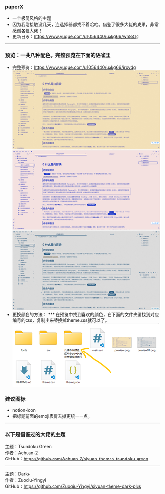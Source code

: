 ### paperX
* 一个极简风格的主题
* 因为我刚接触没几天，连选择器都找不着哈哈。借鉴了很多大佬的成果，非常感谢各位大佬！
* 更新日志：https://www.yuque.com/u1056440/uakg66/wn841g
***
### 预览：一共八种配色，完整预览在下面的语雀里
* 完整预览：https://www.yuque.com/u1056440/uakg66/irxvdg
![preview](./preview.png)
![preview](./preview02.png)
![preview](./preview01.png)
* 更换颜色的方法：
*** 在预览中找到喜欢的颜色，在下面的文件夹里找到对应编号的css，复制出来替换掉theme.css就可以了。
![](./x1.png)
### 建议图标
* notion-icon
* 把标题前面的emoji表情去掉更统一一点。
***
### 以下是借鉴过的大佬的主题 
主题：Tsundoku Green <br>
作者：Achuan-2 <br>
GitHub：https://github.com/Achuan-2/siyuan-themes-tsundoku-green <br>
***
主题：Dark+ <br>
作者：Zuoqiu-Yingyi <br>
GitHub：https://github.com/Zuoqiu-Yingyi/siyuan-theme-dark-plus <br>

